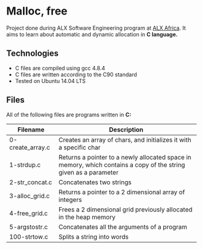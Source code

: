 # Malloc, free #
Project done during ALX Software Engineering program at [ALX Africa](https://www.alxafrica.com/). It aims to learn about automatic and dynamic allocation in __C language.__

## Technologies ##
* C files are compiled using gcc 4.8.4
* C files are written according to the C90 standard
* Tested on Ubuntu 14.04 LTS
## Files ##
All of the following files are programs written in __C:__

Filename | Description
---------|------------
0-create_array.c	| Creates an array of chars, and initializes it with a specific char
1-strdup.c	| Returns a pointer to a newly allocated space in memory, which contains a copy of the string given as a parameter
2-str_concat.c	| Concatenates two strings
3-alloc_grid.c	| Returns a pointer to a 2 dimensional array of integers
4-free_grid.c	| Frees a 2 dimensional grid previously allocated in the heap memory
5-argstostr.c	| Concatenates all the arguments of a program
100-strtow.c	| Splits a string into words
